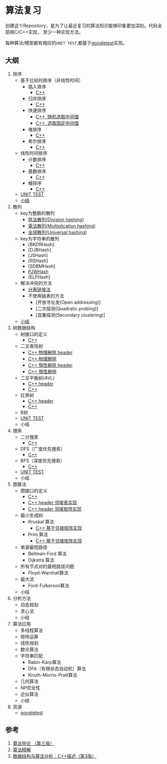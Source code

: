 # 算法复习

创建这个Repository，是为了让最近复习的算法知识能够印象更加深刻。代码全部用C/C++实现， 至少一种实现方法。

每种算法/模型都有相应的`UNIT TEST`,都基于[googletest](https://code.google.com/p/googletest/)实现。

## 大纲

1. 排序
    * 基于比较的排序（非线性时间）
        * 插入排序
            * [C++](https://github.com/jing4seven/algorithm/blob/master/sort/insertsort.cc)
        * 归并排序
            * [C++](https://github.com/jing4seven/algorithm/blob/master/sort/mergesort.cc)
        * 快速排序
            * [C++, 随机选取中间值](https://github.com/jing4seven/algorithm/blob/master/sort/quicksort.cc)
            * [C++, 选取固定中间值](https://github.com/jing4seven/algorithm/blob/master/sort/quicksort2.cc)
        * 堆排序
            * [C++](https://github.com/jing4seven/algorithm/blob/master/sort/heapsort.cc)
        * 希尔排序
            * [C++](https://github.com/jing4seven/algorithm/blob/master/sort/shellsort.cc)
    * 线性时间排序
        * 计数排序
            * [C++](https://github.com/jing4seven/algorithm/blob/master/sort/countsort.cc)
        * 基数排序
            * [C++](https://github.com/jing4seven/algorithm/blob/master/sort/radixsort.cc)
        * 桶排序
            * [C++](https://github.com/jing4seven/algorithm/blob/master/sort/bucksort.cc)
    * [UNIT TEST](https://github.com/jing4seven/algorithm/blob/master/sort/unit.test.sort.cc)
    * [小结](https://github.com/jing4seven/algorithm/blob/master/sort/summary.md)
2. 散列
    * key为整数的散列
        * [除法散列(Division hashing)](https://github.com/jing4seven/algorithm/blob/master/hash/divi.hash.cc)
        * [乘法散列(Multiplication hashing)](https://github.com/jing4seven/algorithm/blob/master/hash/mult.hash.cc)
        * [全域散列(Universal hashing)](https://github.com/jing4seven/algorithm/blob/master/hash/uni.hash.cc)
    * key为字符串的散列
        * [BKDRHash]
        * [DJBHash]
        * [JSHash]
        * [RSHash]
        * [SDBMHash]
        * [PJWHash](https://github.com/jing4seven/algorithm/blob/master/hash/str.hash.ins1.cc)
        * [ELFHash]
    * 解决冲突的方法
        * [分离链接法](https://github.com/jing4seven/algorithm/blob/master/hash/linked.list.hashtable.cc)
        * 不使用链表的方法
            * [开放寻址发(Open addressing)]
            * [二次探测(Quadratic probing)]
            * [双重探测(Secondary clustering)]
    * [小结](https://github.com/jing4seven/algorithm/blob/master/hash/summary.md)
3. 树数据结构
    * 树接口的定义
        * [C++](https://github.com/jing4seven/algorithm/blob/master/tree/tree.definition.md)
    * 二叉查找树
        * [C++ 物理删除 header](https://github.com/jing4seven/algorithm/blob/master/tree/search.tree.h)
        * [C++,物理删除](https://github.com/jing4seven/algorithm/blob/master/tree/search.tree.cc)
        * [C++ 惰性删除 header](https://github.com/jing4seven/algorithm/blob/master/tree/search.tree2.h)
        * [C++,惰性删除](https://github.com/jing4seven/algorithm/blob/master/tree/search.tree2.cc)
    * 二叉平衡树(AVL)
        * [C++ header](https://github.com/jing4seven/algorithm/blob/master/tree/avl.tree.h)
        * [C++](https://github.com/jing4seven/algorithm/blob/master/tree/avl.tree.cc)
    * 红黑树
        * [C++ header](https://github.com/jing4seven/algorithm/blob/master/tree/rb.tree.h)
        * [C++](https://github.com/jing4seven/algorithm/blob/master/tree/rb.tree.cc)
    * B树
    * [UNIT TEST](https://github.com/jing4seven/algorithm/blob/master/tree/unit.test.tree.cc)
    * 小结
4. 搜索
    * 二分搜索
        * [C++](https://github.com/jing4seven/algorithm/blob/master/search/binary.search.cc)
    * DFS（广度优先搜索）
        * [C++](https://github.com/jing4seven/algorithm/blob/master/search/bfs.cc)
    * BFS（深度优先搜索）
        * [C++](https://github.com/jing4seven/algorithm/blob/master/search/dfs.cc)
    * [UNIT TEST](https://github.com/jing4seven/algorithm/blob/master/search/unit.test.search.cc)
    * 小结
5. 图算法
    * 图接口的定义
        * [C++](https://github.com/jing4seven/algorithm/blob/master/graph/graph.definition.md)
        * [C++ header 邻接表实现](https://github.com/jing4seven/algorithm/blob/master/graph/graph.h)
        * [C++ header 邻接矩阵实现](https://github.com/jing4seven/algorithm/blob/master/graph/graph_matrix.h)
    * 最小生成树
        * Kruskal 算法
            * [C++ 基于邻接矩阵实现](https://github.com/jing4seven/algorithm/blob/master/graph/kruskal.mst.cc)
        * Prim 算法
            * [C++ 基于邻接矩阵实现](https://github.com/jing4seven/algorithm/blob/master/graph/prim.mst.cc)
    * 单源最短路径
        * Bellman-Ford 算法
        * Dijkstra 算法
    * 所有节点对的最短路径问题
        * Floyd-Warshall算法
    * 最大流
        * Ford-Fulkerson算法
    * 小结
6. 分析方法
    * 动态规划
    * 贪心法
    * 小结
7. 算法应用
    * 多线程算法
    * 矩阵运算
    * 线性规划
    * 数论算法
    * 字符串匹配
        * Rabin-Karp算法
        * DFA（有限状态自动机）算法
        * Knuth-Morris-Pratt算法
    * 几何算法
    * NP完全性
    * 近似算法
    * 小结
8. 资源
    * [googletest](https://github.com/jing4seven/algorithm/blob/master/res/googletest.setup.md)

## 参考
1. [算法导论 （第三版）](http://www.amazon.cn/%E7%AE%97%E6%B3%95%E5%AF%BC%E8%AE%BA-Thomas-H-Cormen/dp/B00AK7BYJY/ref=sr_1_1?ie=UTF8&qid=1410230607&sr=8-1&keywords=%E7%AE%97%E6%B3%95%E5%AF%BC%E8%AE%BA) 
2. [算法精解](http://www.amazon.cn/%E7%AE%97%E6%B3%95%E7%B2%BE%E8%A7%A3-C%E8%AF%AD%E8%A8%80%E6%8F%8F%E8%BF%B0-Kyle-Loudon/dp/B00E87TVL0/ref=sr_1_5?ie=UTF8&qid=1410230731&sr=8-5&keywords=%E7%AE%97%E6%B3%95)
3. [数据结构与算法分析：C++描述（第3版）](http://item.jd.com/10062313.html)
